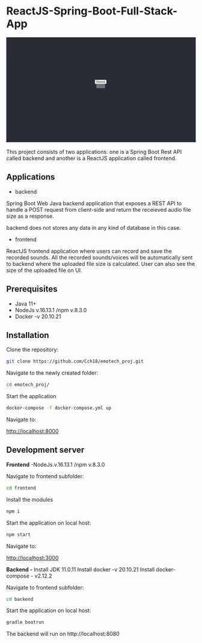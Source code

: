 #  ReactJS-Spring-Boot-Full-Stack-App

![](./audio_rcd.gif)

This project consists of two applications: one is a Spring Boot Rest API called backend and another is a ReactJS application called frontend.


## Applications

- backend

Spring Boot Web Java backend application that exposes a REST API to handle a POST request from client-side and return the receieved audio file size as a response.  

backend does not stores any data in any kind of database in this case.


- frontend

ReactJS frontend application where users can record and save the recorded sounds. All the recorded sounds/voices will be automatically sent to backend where the uploaded file size is calculated. User can also see the size of the uploaded file on UI.

## Prerequisites

- Java 11+
- NodeJs v.16.13.1 /npm v.8.3.0
- Docker -v 20.10.21

## Installation

Clone the repository:

```bash
git clone https://github.com/Cch18/emotech_proj.git
```

Navigate to the newly created folder:

```bash
cd emotech_proj/
```

Start the application 

```bash
docker-compose -f docker-compose.yml up
```

Navigate to:

[http://localhost:8000](http://localhost:8000/)



##  Development server

**Frontend** -NodeJs.v.16.13.1 /npm v.8.3.0

Navigate to frontend subfolder:

```bash
cd frontend
```

Install the modules

```bash
npm i
```

Start the application on local host:

```bash
npm start
```

Navigate to:

[http://localhost:3000](http://localhost:3000/)

**Backend -** Install JDK 11.0.11 Install docker -v 20.10.21 Install docker-compose - v2.12.2

Navigate to frontend subfolder:

```bash
cd backend
```

Start the application on local host:

```bash
gradle bootrun
```

The backend will run on http://localhost:8080 


